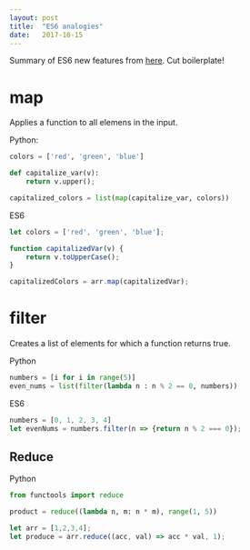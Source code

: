 ```yaml
---
layout: post
title:  "ES6 analogies"
date:   2017-10-15
---
```


Summary of ES6 new features from 
[here](https://blog.pragmatists.com/top-10-es6-features-by-example-80ac878794bb).
Cut boilerplate!

# map

Applies a function to all elemens in the input.

Python:
```py
colors = ['red', 'green', 'blue']

def capitalize_var(v):
	return v.upper();

capitalized_colors = list(map(capitalize_var, colors))
```

ES6
```js
let colors = ['red', 'green', 'blue'];

function capitalizedVar(v) {
	return v.toUpperCase();
}

capitalizedColors = arr.map(capitalizedVar);
```

# filter

Creates a list of elements for which a function returns true.

Python
```py
numbers = [i for i in range(5)]
even_nums = list(filter(lambda n : n % 2 == 0, numbers))
```

ES6
```js
numbers = [0, 1, 2, 3, 4]
let evenNums = numbers.filter(n => {return n % 2 === 0});
```

## Reduce

Python
```py
from functools import reduce

product = reduce((lambda n, m: n * m), range(1, 5))
```


```js
let arr = [1,2,3,4];
let produce = arr.reduce((acc, val) => acc * val, 1);
```



